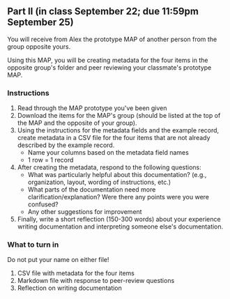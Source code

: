 ## Part II (in class September 22; due 11:59pm September 25)
You will receive from Alex the prototype MAP of another person from the group opposite yours. 

Using this MAP, you will be creating metadata for the four items in the opposite group's folder and peer reviewing your classmate's prototype MAP. 
### Instructions
1. Read through the MAP prototype you've been given
2. Download the items for the MAP's group (should be listed at the top of the MAP and the opposite of your group). 
3. Using the instructions for the metadata fields and the example record, create metadata in a CSV file for the four items that are not already described by the example record.
    - Name your columns based on the metadata field names
    - 1 row = 1 record
4. After creating the metadata, respond to the following questions:
    - What was particularly helpful about this documentation? (e.g., organization, layout, wording of instructions, etc.)
    - What parts of the documentation need more clarification/explanation? Were there any points were you were confused?
    - Any other suggestions for improvement
5. Finally, write a short reflection (150-300 words) about your experience writing documentation and interpreting someone else's documentation. 
### What to turn in
Do not put your name on either file!
1. CSV file with metadata for the four items
2. Markdown file with response to peer-review questions
3. Reflection on writing documentation
